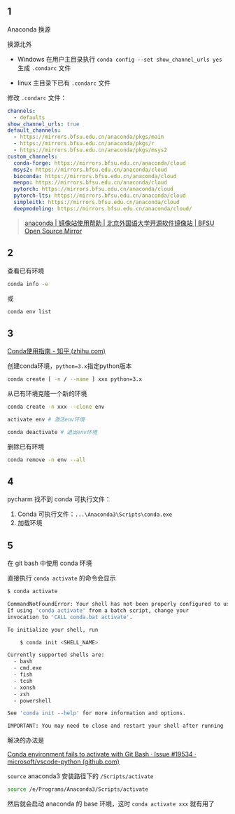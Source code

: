 ## 1

Anaconda 换源

换源北外

-   Windows 在用户主目录执行 `conda config --set show_channel_urls yes` 生成 `.condarc` 文件

-   linux 主目录下已有 `.condarc` 文件

修改 `.condarc` 文件：

```yaml
channels:
  - defaults
show_channel_urls: true
default_channels:
  - https://mirrors.bfsu.edu.cn/anaconda/pkgs/main
  - https://mirrors.bfsu.edu.cn/anaconda/pkgs/r
  - https://mirrors.bfsu.edu.cn/anaconda/pkgs/msys2
custom_channels:
  conda-forge: https://mirrors.bfsu.edu.cn/anaconda/cloud
  msys2: https://mirrors.bfsu.edu.cn/anaconda/cloud
  bioconda: https://mirrors.bfsu.edu.cn/anaconda/cloud
  menpo: https://mirrors.bfsu.edu.cn/anaconda/cloud
  pytorch: https://mirrors.bfsu.edu.cn/anaconda/cloud
  pytorch-lts: https://mirrors.bfsu.edu.cn/anaconda/cloud
  simpleitk: https://mirrors.bfsu.edu.cn/anaconda/cloud
  deepmodeling: https://mirrors.bfsu.edu.cn/anaconda/cloud/
```

>   [anaconda | 镜像站使用帮助 | 北京外国语大学开源软件镜像站 | BFSU Open Source Mirror](https://mirrors.bfsu.edu.cn/help/anaconda/)

## 2

查看已有环境

```bash
conda info -e
```

或

```bash
conda env list
```

## 3

[Conda使用指南 - 知乎 (zhihu.com)](https://zhuanlan.zhihu.com/p/44398592)

创建conda环境，`python=3.x`指定python版本

```bash
conda create [ -n / --name ] xxx python=3.x
```

从已有环境克隆一个新的环境

```bash
conda create -n xxx --clone env
```



```bash
activate env # 激活env环境

conda deactivate # 退出env环境
```

删除已有环境

```bash
conda remove -n env --all
```

## 4

pycharm 找不到 conda 可执行文件：

1.   Conda 可执行文件：`...\Anaconda3\Scripts\conda.exe`
2.   加载环境

## 5

在 git bash 中使用 conda 环境

直接执行 `conda activate` 的命令会显示

```bash
$ conda activate

CommandNotFoundError: Your shell has not been properly configured to use 'conda activate'.
If using 'conda activate' from a batch script, change your
invocation to 'CALL conda.bat activate'.

To initialize your shell, run

    $ conda init <SHELL_NAME>

Currently supported shells are:
  - bash
  - cmd.exe
  - fish
  - tcsh
  - xonsh
  - zsh
  - powershell

See 'conda init --help' for more information and options.

IMPORTANT: You may need to close and restart your shell after running 'conda init'.
```

解决的办法是

[Conda environment fails to activate with Git Bash · Issue #19534 · microsoft/vscode-python (github.com)](https://github.com/microsoft/vscode-python/issues/19534#issuecomment-1194774160)

`source` anaconda3 安装路径下的 `/Scripts/activate`

```bash
source /e/Programs/Anaconda3/Scripts/activate
```

然后就会启动 anaconda 的 base 环境，这时 `conda activate xxx` 就有用了
